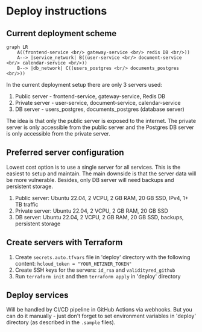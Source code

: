 # Deploy instructions

## Current deployment scheme

```mermaid
graph LR
    A((frontend-service <br/> gateway-service <br/> redis DB <br/>))
    A--> |service_network| B((user-service <br/> document-service <br/> calendar-service <br/>))
    B--> |db_network| C((users_postgres <br/> documents_postgres <br/>))
```

In the current deployment setup there are only 3 servers used:

1. Public server - frontend-service, gateway-service, Redis DB
2. Private server - user-service, document-service, calendar-service
3. DB server - users_postgres, documents_postgres (database server)

The idea is that only the public server is exposed to the internet. The private server is only accessible from the public server and the Postgres DB server is only accessible from the private server.

## Preferred server configuration

Lowest cost option is to use a single server for all services. This is the easiest to setup and maintain. The main downside is that the server data will be more vulnerable. Besides, only DB server will need backups and persistent storage.

1. Public server: Ubuntu 22.04, 2 VCPU, 2 GB RAM, 20 GB SSD, IPv4, 1+ TB traffic
2. Private server: Ubuntu 22.04, 2 VCPU, 2 GB RAM, 20 GB SSD
3. DB server: Ubuntu 22.04, 2 VCPU, 2 GB RAM, 20 GB SSD, backups, persistent storage

## Create servers with Terraform

1. Create `secrets.auto.tfvars` file in 'deploy' directory with the following content: `hcloud_token = "YOUR_HETZNER_TOKEN"`
2. Create SSH keys for the servers: `id_rsa` and `validityred_github`
3. Run `terraform init` and then `terraform apply` in 'deploy' directory

## Deploy services

Will be handled by CI/CD pipeline in GitHub Actions via webhooks. But you can do it manually - just don't forget to set
environment variables in 'deploy' directory (as described in the `.sample` files).

